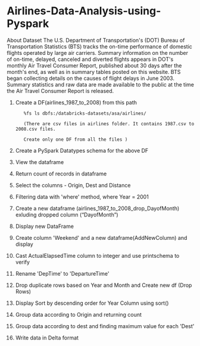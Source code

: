 # Airlines-Data-Analysis-using-Pyspark
About Dataset The U.S. Department of Transportation's (DOT) Bureau of Transportation Statistics (BTS) tracks the on-time performance of domestic flights operated by large air carriers. Summary information on the number of on-time, delayed, canceled and diverted flights appears in DOT's monthly Air Travel Consumer Report, published about 30 days after the month's end, as well as in summary tables posted on this website. BTS began collecting details on the causes of flight delays in June 2003. Summary statistics and raw data are made available to the public at the time the Air Travel Consumer Report is released.


1. Create a DF(airlines_1987_to_2008) from this path

          %fs ls dbfs:/databricks-datasets/asa/airlines/

          (There are csv files in airlines folder. It contains 1987.csv to  2008.csv files. 

          Create only one DF from all the files )

2. Create a PySpark Datatypes schema for the above DF

3. View the dataframe

4. Return count of records in dataframe

5. Select the columns - Origin, Dest and Distance

6. Filtering data with 'where' method, where Year = 2001

7. Create a new dataframe (airlines_1987_to_2008_drop_DayofMonth) exluding dropped column (“DayofMonth”) 

8. Display new DataFrame

9. Create column 'Weekend' and a new dataframe(AddNewColumn) and display

10. Cast ActualElapsedTime column to integer and use printschema to verify

11. Rename 'DepTime' to 'DepartureTime'

12. Drop duplicate rows based on Year and Month and Create new df (Drop Rows)

13. Display Sort by descending order for Year Column using sort()

14. Group data according to Origin and returning count

15. Group data according to dest and finding maximum value for each 'Dest'

16. Write data in Delta format
